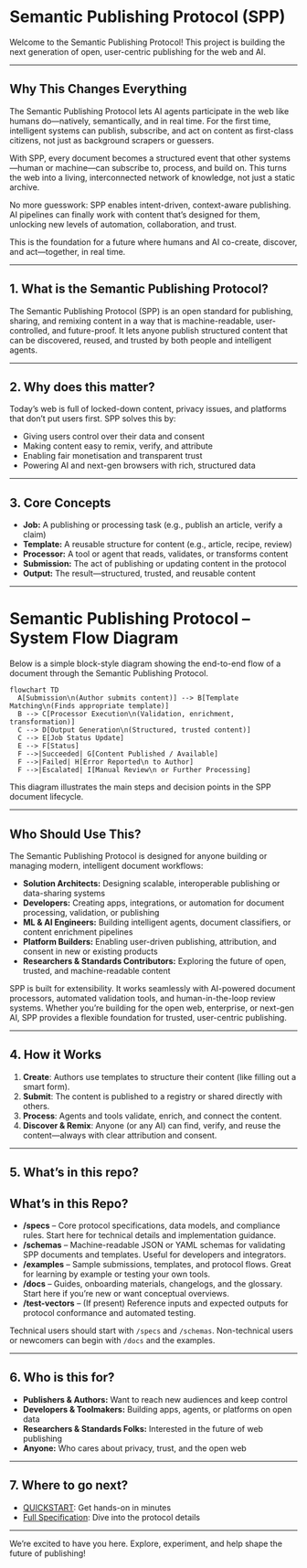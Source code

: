 # Semantic Publishing Protocol (SPP)

Welcome to the Semantic Publishing Protocol! This project is building the next generation of open, user-centric publishing for the web and AI.

---

## Why This Changes Everything

The Semantic Publishing Protocol lets AI agents participate in the web like humans do—natively, semantically, and in real time. For the first time, intelligent systems can publish, subscribe, and act on content as first-class citizens, not just as background scrapers or guessers.

With SPP, every document becomes a structured event that other systems—human or machine—can subscribe to, process, and build on. This turns the web into a living, interconnected network of knowledge, not just a static archive.

No more guesswork: SPP enables intent-driven, context-aware publishing. AI pipelines can finally work with content that’s designed for them, unlocking new levels of automation, collaboration, and trust.

This is the foundation for a future where humans and AI co-create, discover, and act—together, in real time.

---

## 1. What is the Semantic Publishing Protocol?

The Semantic Publishing Protocol (SPP) is an open standard for publishing, sharing, and remixing content in a way that is machine-readable, user-controlled, and future-proof. It lets anyone publish structured content that can be discovered, reused, and trusted by both people and intelligent agents.

---

## 2. Why does this matter?

Today’s web is full of locked-down content, privacy issues, and platforms that don’t put users first. SPP solves this by:
- Giving users control over their data and consent
- Making content easy to remix, verify, and attribute
- Enabling fair monetisation and transparent trust
- Powering AI and next-gen browsers with rich, structured data

---

## 3. Core Concepts

- **Job:** A publishing or processing task (e.g., publish an article, verify a claim)
- **Template:** A reusable structure for content (e.g., article, recipe, review)
- **Processor:** A tool or agent that reads, validates, or transforms content
- **Submission:** The act of publishing or updating content in the protocol
- **Output:** The result—structured, trusted, and reusable content

---

# Semantic Publishing Protocol – System Flow Diagram

Below is a simple block-style diagram showing the end-to-end flow of a document through the Semantic Publishing Protocol.

```mermaid
flowchart TD
  A[Submission\n(Author submits content)] --> B[Template Matching\n(Finds appropriate template)]
  B --> C[Processor Execution\n(Validation, enrichment, transformation)]
  C --> D[Output Generation\n(Structured, trusted content)]
  C --> E[Job Status Update]
  E --> F[Status]
  F -->|Succeeded| G[Content Published / Available]
  F -->|Failed| H[Error Reported\n to Author]
  F -->|Escalated| I[Manual Review\n or Further Processing]
```

This diagram illustrates the main steps and decision points in the SPP document lifecycle.

---

## Who Should Use This?

The Semantic Publishing Protocol is designed for anyone building or managing modern, intelligent document workflows:

- **Solution Architects:** Designing scalable, interoperable publishing or data-sharing systems
- **Developers:** Creating apps, integrations, or automation for document processing, validation, or publishing
- **ML & AI Engineers:** Building intelligent agents, document classifiers, or content enrichment pipelines
- **Platform Builders:** Enabling user-driven publishing, attribution, and consent in new or existing products
- **Researchers & Standards Contributors:** Exploring the future of open, trusted, and machine-readable content

SPP is built for extensibility. It works seamlessly with AI-powered document processors, automated validation tools, and human-in-the-loop review systems. Whether you’re building for the open web, enterprise, or next-gen AI, SPP provides a flexible foundation for trusted, user-centric publishing.

---

## 4. How it Works

1. **Create**: Authors use templates to structure their content (like filling out a smart form).
2. **Submit**: The content is published to a registry or shared directly with others.
3. **Process**: Agents and tools validate, enrich, and connect the content.
4. **Discover & Remix**: Anyone (or any AI) can find, verify, and reuse the content—always with clear attribution and consent.

---


## 5. What’s in this repo?


## What’s in this Repo?

- **/specs** – Core protocol specifications, data models, and compliance rules. Start here for technical details and implementation guidance.
- **/schemas** – Machine-readable JSON or YAML schemas for validating SPP documents and templates. Useful for developers and integrators.
- **/examples** – Sample submissions, templates, and protocol flows. Great for learning by example or testing your own tools.
- **/docs** – Guides, onboarding materials, changelogs, and the glossary. Start here if you’re new or want conceptual overviews.
- **/test-vectors** – (If present) Reference inputs and expected outputs for protocol conformance and automated testing.

Technical users should start with `/specs` and `/schemas`. Non-technical users or newcomers can begin with `/docs` and the examples.

---

## 6. Who is this for?

- **Publishers & Authors:** Want to reach new audiences and keep control
- **Developers & Toolmakers:** Building apps, agents, or platforms on open data
- **Researchers & Standards Folks:** Interested in the future of web publishing
- **Anyone:** Who cares about privacy, trust, and the open web

---

## 7. Where to go next?

- [QUICKSTART](./docs/QUICKSTART.md): Get hands-on in minutes
- [Full Specification](./docs/spec-index.md): Dive into the protocol details

---

We’re excited to have you here. Explore, experiment, and help shape the future of publishing!



